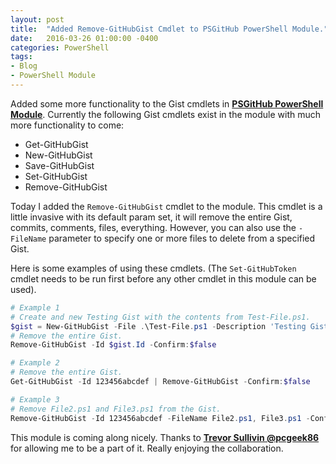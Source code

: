```yaml
---
layout: post
title:  "Added Remove-GitHubGist Cmdlet to PSGitHub PowerShell Module."
date:   2016-03-26 01:00:00 -0400
categories: PowerShell
tags:
- Blog
- PowerShell Module
---
```


Added some more functionality to the Gist cmdlets in **[PSGitHub PowerShell Module](http://pcgeek86.github.io/PSGitHub/)**.  Currently the following Gist cmdlets exist in the module with much more functionality to come:

- Get-GitHubGist
- New-GitHubGist
- Save-GitHubGist
- Set-GitHubGist
- Remove-GitHubGist

Today I added the `Remove-GitHubGist` cmdlet to the module.  This cmdlet is a little invasive with its default param set, it will remove the entire Gist, commits, comments, files, everything.
However, you can also use the `-FileName` parameter to specify one or more files to delete from a specified Gist.

Here is some examples of using these cmdlets.  (The `Set-GitHubToken` cmdlet needs to be run first before any other cmdlet in this module can be used).

```powershell
# Example 1
# Create and new Testing Gist with the contents from Test-File.ps1.
$gist = New-GitHubGist -File .\Test-File.ps1 -Description 'Testing Gist' -Public
# Remove the entire Gist.
Remove-GitHubGist -Id $gist.Id -Confirm:$false

# Example 2
# Remove the entire Gist.
Get-GitHubGist -Id 123456abcdef | Remove-GitHubGist -Confirm:$false

# Example 3
# Remove File2.ps1 and File3.ps1 from the Gist. 
Remove-GitHubGist -Id 123456abcdef -FileName File2.ps1, File3.ps1 -Confirm:$false
```

This module is coming along nicely.  Thanks to **[Trevor Sullivin @pcgeek86](https://trevorsullivan.net)** for allowing me to be a part of it.  Really enjoying the collaboration.